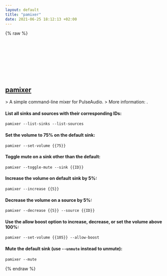 ```yaml
---
layout: default
title: "pamixer"
date: 2021-06-25 18:12:13 +02:00
---
```

{% raw %}
<h2 id="pamixer">
  <a href="/en/common/pamixer.html">pamixer</a> <a href="#pamixer"><svg class="icon">
    <use href="/assets/images/unicode_sprite.svg#link" />
  </svg></a>
</h2>
> A simple command-line mixer for PulseAudio.
> More information: <https://github.com/cdemoulins/pamixer>.

#### List all sinks and sources with their corresponding IDs:
```shell
pamixer --list-sinks --list-sources
```
#### Set the volume to 75% on the default sink:
```shell
pamixer --set-volume {{75}}
```
#### Toggle mute on a sink other than the default:
```shell
pamixer --toggle-mute --sink {{ID}}
```
#### Increase the volume on default sink by 5%:
```shell
pamixer --increase {{5}}
```
#### Decrease the volume on a source by 5%:
```shell
pamixer --decrease {{5}} --source {{ID}}
```
#### Use the allow boost option to increase, decrease, or set the volume above 100%:
```shell
pamixer --set-volume {{105}} --allow-boost
```
#### Mute the default sink (use `--unmute` instead to unmute):
```shell
pamixer --mute
```
{% endraw %}